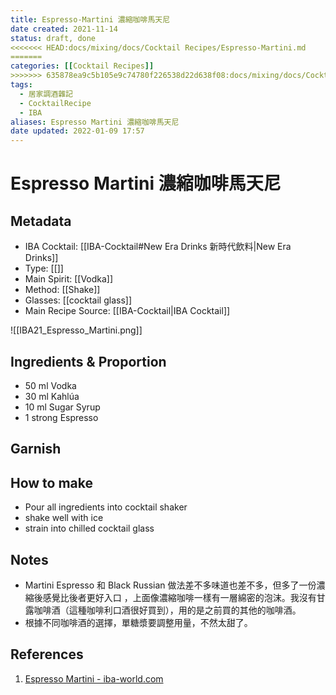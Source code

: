 ```yaml
---
title: Espresso-Martini 濃縮咖啡馬天尼
date created: 2021-11-14
status: draft, done
<<<<<<< HEAD:docs/mixing/docs/Cocktail Recipes/Espresso-Martini.md
=======
categories: [[Cocktail Recipes]]
>>>>>>> 635878ea9c5b105e9c74780f226538d22d638f08:docs/mixing/docs/Cocktail-Recipes/Espresso-Martini.md
tags:
  - 居家調酒雜記
  - CocktailRecipe
  - IBA
aliases: Espresso Martini 濃縮咖啡馬天尼
date updated: 2022-01-09 17:57
---
```


# Espresso Martini 濃縮咖啡馬天尼

## Metadata

- IBA Cocktail: [[IBA-Cocktail#New Era Drinks 新時代飲料|New Era Drinks]]
- Type: [[]]
- Main Spirit: [[Vodka]]
- Method: [[Shake]]
- Glasses: [[cocktail glass]]
- Main Recipe Source: [[IBA-Cocktail|IBA Cocktail]]

![[IBA21_Espresso_Martini.png]]

## Ingredients & Proportion

- 50 ml Vodka
- 30 ml Kahlúa
- 10 ml Sugar Syrup
- 1 strong Espresso

## Garnish

## How to make

- Pour all ingredients into cocktail shaker
- shake well with ice
- strain into chilled cocktail glass

## Notes

- Martini Espresso 和 Black Russian 做法差不多味道也差不多，但多了一份濃縮後感覺比後者更好入口 ，上面像濃縮咖啡一樣有一層綿密的泡沫。我沒有甘露咖啡酒（這種咖啡利口酒很好買到），用的是之前買的其他的咖啡酒。
- 根據不同咖啡酒的選擇，單糖漿要調整用量，不然太甜了。

## References

1. [Espresso Martini - iba-world.com](https://iba-world.com/espresso-martini/)
